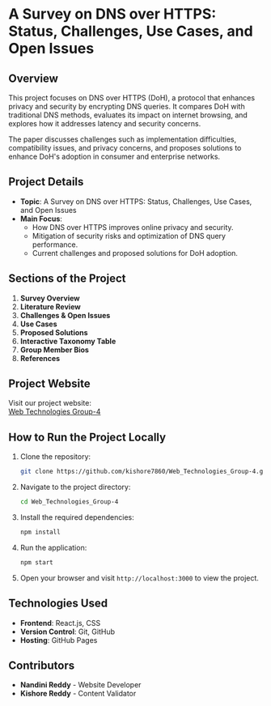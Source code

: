 

# A Survey on DNS over HTTPS: Status, Challenges, Use Cases, and Open Issues

## Overview
This project focuses on DNS over HTTPS (DoH), a protocol that enhances privacy and security by encrypting DNS queries. It compares DoH with traditional DNS methods, evaluates its impact on internet browsing, and explores how it addresses latency and security concerns.

The paper discusses challenges such as implementation difficulties, compatibility issues, and privacy concerns, and proposes solutions to enhance DoH's adoption in consumer and enterprise networks.

## Project Details
- **Topic**: A Survey on DNS over HTTPS: Status, Challenges, Use Cases, and Open Issues
- **Main Focus**:
  - How DNS over HTTPS improves online privacy and security.
  - Mitigation of security risks and optimization of DNS query performance.
  - Current challenges and proposed solutions for DoH adoption.

## Sections of the Project
1. **Survey Overview**
2. **Literature Review**
3. **Challenges & Open Issues**
4. **Use Cases**
5. **Proposed Solutions**
6. **Interactive Taxonomy Table**
7. **Group Member Bios**
8. **References**

## Project Website
Visit our project website:  
[Web Technologies Group-4](https://kishore7860.github.io/Web_Technologies_Group-4/)

## How to Run the Project Locally
1. Clone the repository:
   ```bash
   git clone https://github.com/kishore7860/Web_Technologies_Group-4.git
   ```
2. Navigate to the project directory:
   ```bash
   cd Web_Technologies_Group-4
   ```
3. Install the required dependencies:
   ```bash
   npm install
   ```
4. Run the application:
   ```bash
   npm start
   ```
5. Open your browser and visit `http://localhost:3000` to view the project.

## Technologies Used
- **Frontend**: React.js, CSS
- **Version Control**: Git, GitHub
- **Hosting**: GitHub Pages

## Contributors
- **Nandini Reddy** - Website Developer
- **Kishore Reddy** - Content Validator
